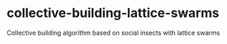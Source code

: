 # collective-building-lattice-swarms
Collective building algorithm based on social insects with lattice swarms

